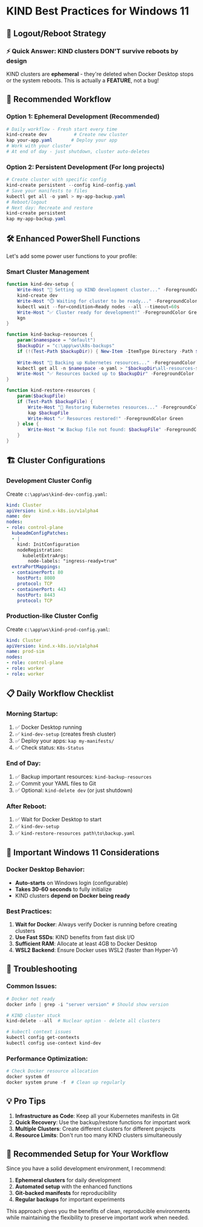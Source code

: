 # KIND Best Practices for Windows 11

## 🔄 Logout/Reboot Strategy

### ⚡ **Quick Answer**: KIND clusters DON'T survive reboots by design
KIND clusters are **ephemeral** - they're deleted when Docker Desktop stops or the system reboots. This is actually a **FEATURE**, not a bug!

## 🎯 **Recommended Workflow**

### Option 1: **Ephemeral Development** (Recommended)
```powershell
# Daily workflow - Fresh start every time
kind-create dev          # Create new cluster
kap your-app.yaml       # Deploy your app
# Work with your cluster
# At end of day - just shutdown, cluster auto-deletes
```

### Option 2: **Persistent Development** (For long projects)
```powershell
# Create cluster with specific config
kind-create persistent --config kind-config.yaml
# Save your manifests to files
kubectl get all -o yaml > my-app-backup.yaml
# Reboot/logout
# Next day: Recreate and restore
kind-create persistent
kap my-app-backup.yaml
```

## 🛠️ **Enhanced PowerShell Functions**

Let's add some power user functions to your profile:

### Smart Cluster Management
```powershell
function kind-dev-setup {
    Write-Host "🚀 Setting up KIND development cluster..." -ForegroundColor Cyan
    kind-create dev
    Write-Host "⏱️ Waiting for cluster to be ready..." -ForegroundColor Yellow
    kubectl wait --for=condition=Ready nodes --all --timeout=60s
    Write-Host "✅ Cluster ready for development!" -ForegroundColor Green
    kgn
}

function kind-backup-resources {
    param($namespace = "default")
    $backupDir = "c:\app\ws\k8s-backups"
    if (!(Test-Path $backupDir)) { New-Item -ItemType Directory -Path $backupDir }
    
    Write-Host "💾 Backing up Kubernetes resources..." -ForegroundColor Cyan
    kubectl get all -n $namespace -o yaml > "$backupDir\all-resources-$(Get-Date -Format 'yyyyMMdd-HHmm').yaml"
    Write-Host "✅ Resources backed up to $backupDir" -ForegroundColor Green
}

function kind-restore-resources {
    param($backupFile)
    if (Test-Path $backupFile) {
        Write-Host "🔄 Restoring Kubernetes resources..." -ForegroundColor Cyan
        kap $backupFile
        Write-Host "✅ Resources restored!" -ForegroundColor Green
    } else {
        Write-Host "❌ Backup file not found: $backupFile" -ForegroundColor Red
    }
}
```

## 🏗️ **Cluster Configurations**

### Development Cluster Config
Create `c:\app\ws\kind-dev-config.yaml`:
```yaml
kind: Cluster
apiVersion: kind.x-k8s.io/v1alpha4
name: dev
nodes:
- role: control-plane
  kubeadmConfigPatches:
  - |
    kind: InitConfiguration
    nodeRegistration:
      kubeletExtraArgs:
        node-labels: "ingress-ready=true"
  extraPortMappings:
  - containerPort: 80
    hostPort: 8080
    protocol: TCP
  - containerPort: 443
    hostPort: 8443
    protocol: TCP
```

### Production-like Cluster Config
Create `c:\app\ws\kind-prod-config.yaml`:
```yaml
kind: Cluster
apiVersion: kind.x-k8s.io/v1alpha4
name: prod-sim
nodes:
- role: control-plane
- role: worker
- role: worker
```

## 📋 **Daily Workflow Checklist**

### Morning Startup:
1. ✅ Docker Desktop running
2. ✅ `kind-dev-setup` (creates fresh cluster)
3. ✅ Deploy your apps: `kap my-manifests/`
4. ✅ Check status: `K8s-Status`

### End of Day:
1. ✅ Backup important resources: `kind-backup-resources`
2. ✅ Commit your YAML files to Git
3. ✅ Optional: `kind-delete dev` (or just shutdown)

### After Reboot:
1. ✅ Wait for Docker Desktop to start
2. ✅ `kind-dev-setup`
3. ✅ `kind-restore-resources path\to\backup.yaml`

## 🚨 **Important Windows 11 Considerations**

### Docker Desktop Behavior:
- **Auto-starts** on Windows login (configurable)
- **Takes 30-60 seconds** to fully initialize
- KIND clusters **depend on Docker being ready**

### Best Practices:
1. **Wait for Docker**: Always verify Docker is running before creating clusters
2. **Use Fast SSDs**: KIND benefits from fast disk I/O
3. **Sufficient RAM**: Allocate at least 4GB to Docker Desktop
4. **WSL2 Backend**: Ensure Docker uses WSL2 (faster than Hyper-V)

## 🔧 **Troubleshooting**

### Common Issues:
```powershell
# Docker not ready
docker info | grep -i "server version" # Should show version

# KIND cluster stuck
kind-delete --all  # Nuclear option - delete all clusters

# kubectl context issues
kubectl config get-contexts
kubectl config use-context kind-dev
```

### Performance Optimization:
```powershell
# Check Docker resource allocation
docker system df
docker system prune -f  # Clean up regularly
```

## 💡 **Pro Tips**

1. **Infrastructure as Code**: Keep all your Kubernetes manifests in Git
2. **Quick Recovery**: Use the backup/restore functions for important work
3. **Multiple Clusters**: Create different clusters for different projects
4. **Resource Limits**: Don't run too many KIND clusters simultaneously

## 🎯 **Recommended Setup for Your Workflow**

Since you have a solid development environment, I recommend:

1. **Ephemeral clusters** for daily development
2. **Automated setup** with the enhanced functions
3. **Git-backed manifests** for reproducibility
4. **Regular backups** for important experiments

This approach gives you the benefits of clean, reproducible environments while maintaining the flexibility to preserve important work when needed.
